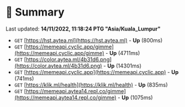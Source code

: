 # 📖 Summary
Last updated: **14/11/2022, 11:18:24 PTG "Asia/Kuala_Lumpur"**

- `GET` [https://hst.aytea.ml](https://hst.aytea.ml) - **Up** (800ms)
- `GET` [https://memeapi.cyclic.app/gimme](https://memeapi.cyclic.app/gimme) - **Up** (4711ms)
- `GET` [https://color.aytea.ml/4b31d6.png](https://color.aytea.ml/4b31d6.png) - **Up** (14301ms)
- `GET` [https://memeapi.cyclic.app](https://memeapi.cyclic.app) - **Up** (741ms)
- `GET` [https://klik.ml/health](https://klik.ml/health) - **Up** (835ms)
- `GET` [https://memeapi.aytea14.repl.co/gimme](https://memeapi.aytea14.repl.co/gimme) - **Up** (1075ms)
